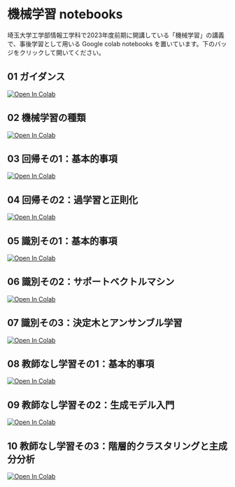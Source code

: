 # 機械学習 notebooks
埼玉大学工学部情報工学科で2023年度前期に開講している「機械学習」の講義で、事後学習として用いる Google colab notebooks を置いています。下のバッジをクリックして開いてください。

## 01 ガイダンス
[![Open In Colab](https://colab.research.google.com/assets/colab-badge.svg)](https://colab.research.google.com/github/matsunagalab/lecture_ML/blob/main/machine_learning_01.ipynb)

## 02 機械学習の種類
[![Open In Colab](https://colab.research.google.com/assets/colab-badge.svg)](https://colab.research.google.com/github/matsunagalab/lecture_ML/blob/main/machine_learning_02.ipynb)

## 03 回帰その1：基本的事項
[![Open In Colab](https://colab.research.google.com/assets/colab-badge.svg)](https://colab.research.google.com/github/matsunagalab/lecture_ML/blob/main/machine_learning_03.ipynb)

## 04 回帰その2：過学習と正則化
[![Open In Colab](https://colab.research.google.com/assets/colab-badge.svg)](https://colab.research.google.com/github/matsunagalab/lecture_ML/blob/main/machine_learning_04.ipynb)

## 05 識別その1：基本的事項
[![Open In Colab](https://colab.research.google.com/assets/colab-badge.svg)](https://colab.research.google.com/github/matsunagalab/lecture_ML/blob/main/machine_learning_05.ipynb)

## 06 識別その2：サポートベクトルマシン
[![Open In Colab](https://colab.research.google.com/assets/colab-badge.svg)](https://colab.research.google.com/github/matsunagalab/lecture_ML/blob/main/machine_learning_06.ipynb)

## 07 識別その3：決定木とアンサンブル学習
[![Open In Colab](https://colab.research.google.com/assets/colab-badge.svg)](https://colab.research.google.com/github/matsunagalab/lecture_ML/blob/main/machine_learning_07.ipynb)

## 08 教師なし学習その1：基本的事項
[![Open In Colab](https://colab.research.google.com/assets/colab-badge.svg)](https://colab.research.google.com/github/matsunagalab/lecture_ML/blob/main/machine_learning_08.ipynb)

## 09 教師なし学習その2：生成モデル入門
[![Open In Colab](https://colab.research.google.com/assets/colab-badge.svg)](https://colab.research.google.com/github/matsunagalab/lecture_ML/blob/main/machine_learning_09.ipynb)

## 10 教師なし学習その3：階層的クラスタリングと主成分分析
[![Open In Colab](https://colab.research.google.com/assets/colab-badge.svg)](https://colab.research.google.com/github/matsunagalab/lecture_ML/blob/main/machine_learning_10.ipynb)
